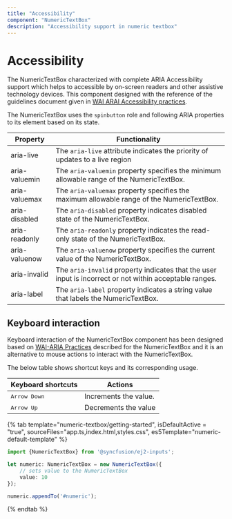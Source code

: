 ```yaml
---
title: "Accessibility"
component: "NumericTextBox"
description: "Accessibility support in numeric textbox"
---
```


# Accessibility

The NumericTextBox characterized with complete ARIA Accessibility support which helps to accessible
by on-screen readers and other assistive technology devices. This component designed with the
reference of the guidelines document given in [WAI ARAI Accessibility practices](https://www.w3.org/TR/wai-aria/#spinbutton).

The NumericTextBox uses the `spinbutton` role and following ARIA properties to its element based on its state.

| **Property** | **Functionality** |
| --- | --- |
| aria-live | The `aria-live` attribute indicates the priority of updates to a live region |
| aria-valuemin | The `aria-valuemin` property specifies the minimum allowable range of the NumericTextBox.|
| aria-valuemax | The `aria-valuemax` property specifies the maximum allowable range of the NumericTextBox. |
| aria-disabled | The `aria-disabled` property indicates disabled state of the NumericTextBox. |
| aria-readonly | The `aria-readonly` property indicates the read-only state of the NumericTextBox. |
| aria-valuenow | The `aria-valuenow` property specifies the current value of the NumericTextBox. |
| aria-invalid | The `aria-invalid` property indicates that the user input is incorrect or not within acceptable ranges. |
| aria-label | The `aria-label` property indicates a string value that labels the NumericTextBox. |

## Keyboard interaction

Keyboard interaction of the NumericTextBox component has been designed based on
[WAI-ARIA Practices](https://www.w3.org/TR/wai-aria/roles#spinbutton) described for the NumericTextBox and
it is an alternative to mouse actions to interact with the NumericTextBox.

The below table shows shortcut keys and its corresponding usage.

| **Keyboard shortcuts** | **Actions** |
| --- | --- |
| <kbd>Arrow Down</kbd> | Increments the value. |
| <kbd>Arrow Up</kbd> | Decrements the value |

{% tab template="numeric-textbox/getting-started", isDefaultActive = "true", sourceFiles="app.ts,index.html,styles.css", es5Template="numeric-default-template" %}

```typescript
import {NumericTextBox} from '@syncfusion/ej2-inputs';

let numeric: NumericTextBox = new NumericTextBox({
    // sets value to the NumericTextBox
    value: 10
});

numeric.appendTo('#numeric');
```

{% endtab %}

